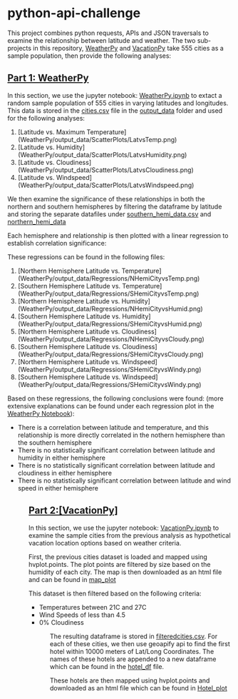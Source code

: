 # python-api-challenge

This project combines python requests, APIs and JSON traversals to examine the relationship between latitude and weather. The two sub-projects in this repository, [WeatherPy](WeatherPy) and [VacationPy](VacationPy) take 555 cities as a sample population, then provide the following analyses:

## [Part 1: WeatherPy](WeatherPy)

In this section, we use the jupyter notebook: [WeatherPy.ipynb](WeatherPy/WeatherPy.ipynb) to extact a random sample population of 555 cities in varying latitudes and longitudes. This data is stored in the [cities.csv](WeatherPy/output_data/cities.csv) file in the [output_data](WeatherPy/output_data) folder and used for the following analyses:

<ol>
    <li>[Latitude vs. Maximum Temperature](WeatherPy/output_data/ScatterPlots/LatvsTemp.png)</li>
    <li>[Latitude vs. Humidity](WeatherPy/output_data/ScatterPlots/LatvsHumidity.png)</li>
    <li>[Latitude vs. Cloudiness](WeatherPy/output_data/ScatterPlots/LatvsCloudiness.png)</li>
    <li>[Latitude vs. Windspeed](WeatherPy/output_data/ScatterPlots/LatvsWindspeed.png)</li>
</ol>

We then examine the significance of these relationships in both the northern and southern hemispheres by filtering the dataframe by latitude and storing the separate datafiles under [southern_hemi_data.csv](WeatherPy/output_data/southern_hemi_data.csv) and [northern_hemi_data](WeatherPy/output_data/northern_hemi_data.csv)

Each hemisphere and relationship is then plotted with a linear regression to establish correlation significance:

These regressions can be found in the following files:

<ol>
    <li>[Northern Hemisphere Latitude vs. Temperature](WeatherPy/output_data/Regressions/NHemiCityvsTemp.png)</li>
    <li>[Southern Hemisphere Latitude vs. Temperature](WeatherPy/output_data/Regressions/SHemiCityvsTemp.png)</li>
    <li>[Northern Hemisphere Latitude vs. Humidity](WeatherPy/output_data/Regressions/NHemiCityvsHumid.png)</li>
    <li>[Southern Hemisphere Latitude vs. Humidity](WeatherPy/output_data/Regressions/SHemiCityvsHumid.png)</li>
    <li>[Northern Hemisphere Latitude vs. Cloudiness](WeatherPy/output_data/Regressions/NHemiCityvsCloudy.png)</li>
    <li>[Southern Hemisphere Latitude vs. Cloudiness](WeatherPy/output_data/Regressions/SHemiCityvsCloudy.png)</li>
    <li>[Northern Hemisphere Latitude vs. Windspeed](WeatherPy/output_data/Regressions/SHemiCityvsWindy.png)</li>
    <li>[Southern Hemisphere Latitude vs. Windspeed](WeatherPy/output_data/Regressions/SHemiCityvsWindy.png)</li>
</ol>

Based on these regressions, the following conclusions were found: (more extensive explanations can be found under each regression plot in the [WeatherPy Notebook](WeatherPy/WeatherPy.ipynb)):

<ul>
    <li> There is a correlation between latitude and temperature, and this relationship is more directly correlated in the nothern hemisphere than the southern hemisphere</li>
    <li> There is no statistically significant correlation between latitude and humidity in either hemisphere</li>
    <li>There is no statistically significant correlation between latitude and cloudiness in either hemisphere</li>
    <li>There is no statistically significant correlation between latitude and wind speed in either hemisphere</li>
<ul>
    
## [Part 2:[VacationPy]](VacationPy)

In this section, we use the jupyter notebook: [VacationPy.ipynb](VacationPy/VacationPy.ipynb) to examine the sample cities from the previous analysis as hypothetical vacation location options based on weather criteria.

First, the previous cities dataset is loaded and mapped using hvplot.points. The plot points are filtered by size based on the humidity of each city. The map is then downloaded as an html file and can be found in [map_plot](VacationPy/output_data/map_plot.html)

This dataset is then filtered based on the following criteria:

<ul>
    <li>Temperatures between 21C and 27C</li>
    <li>Wind Speeds of less than 4.5</li>
    <li>0% Cloudiness</li>
<ul>

The resulting dataframe is stored in [filteredcities.csv](VacationPy/output_data/filteredcities.csv). For each of these cities, we then use geoapify api to find the first hotel within 10000 meters of Lat/Long Coordinates. The names of these hotels are appended to a new dataframe which can be found in the [hotel_df](VacationPy/output_data/hotel_df.csv) file. 

These hotels are then mapped using hvplot.points and downloaded as an html file which can be found in [Hotel_plot](VacationPy/output_data/Hotel_plot.html)




